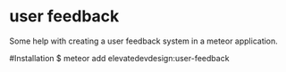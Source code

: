 user feedback
===========

Some help with creating a user feedback system in a meteor application.

#Installation
	$ meteor add elevatedevdesign:user-feedback
